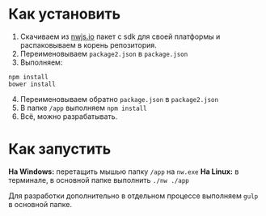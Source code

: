 # Как установить

1. Скачиваем из [nwjs.io](https://nwjs.io/downloads/) пакет с sdk для своей платформы и распаковываем в корень репозитория.
2. Переименовываем `package2.json` в `package.json`
3. Выполняем:

```
npm install
bower install
```

4. Переименовываем обратно `package.json` в `package2.json`
5. В папке `/app` выполняем `npm install`
6. Всё, можно разрабатывать.

# Как запустить

**На Windows:** перетащить мышью папку `/app` на `nw.exe`
**На Linux:** в терминале, в основной папке выполнить `./nw ./app`

Для разработки дополнительно в отдельном процессе выполняем `gulp` в основной папке.